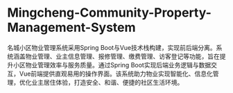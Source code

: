 # Mingcheng-Community-Property-Management-System
名城小区物业管理系统采用Spring Boot与Vue技术栈构建，实现前后端分离。系统涵盖物业管理、业主信息管理、报修管理、缴费管理、访客登记等功能，旨在提升小区物业管理效率与服务质量。通过Spring Boot实现后端业务逻辑与数据交互，Vue前端提供直观易用的操作界面。该系统助力物业实现智能化、信息化管理，优化业主居住体验，打造安全、和谐、便捷的社区生活环境。

